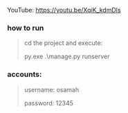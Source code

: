 YouTube: https://youtu.be/XqiK_kdmDls
### how to run
> cd the project and execute:
>
> py.exe .\manage.py runserver
### accounts:
> username: osamah
>
> password: 12345
